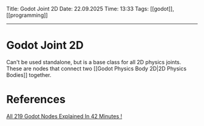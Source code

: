 Title: Godot Joint 2D
Date: 22.09.2025
Time: 13:33
Tags: [[godot]], [[programming]]

---
# Godot Joint 2D

Can't be used standalone, but is a base class for all 2D physics joints. 
These are nodes that connect two [[Godot Physics Body 2D|2D Physics Bodies]] together. 

# References
[All 219 Godot Nodes Explained In 42 Minutes !](https://www.youtube.com/watch?v=tO2gthp45MA&list=WL&index=1)